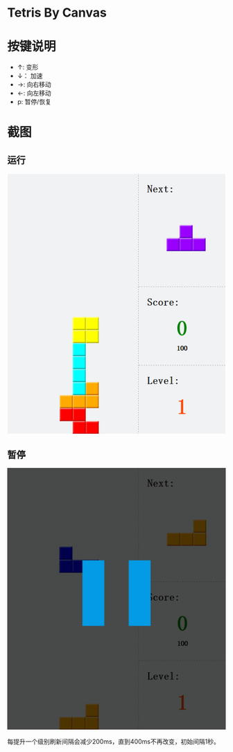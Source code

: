 # Tetris By Canvas

# 按键说明

- ↑: 变形
- ↓： 加速
- →: 向右移动
- ←: 向左移动
- p: 暂停/恢复

# 截图

## 运行

![运行](screenshots/normal.png)

## 暂停

![暂停](screenshots/pause.png)

每提升一个级别刷新间隔会减少200ms，直到400ms不再改变，初始间隔1秒。
